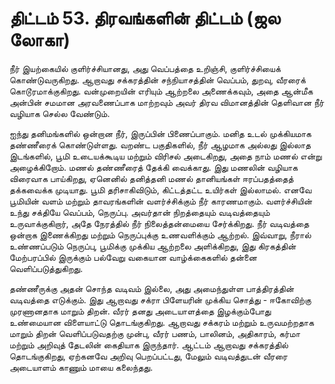 # திட்டம் 53. திரவங்களின் திட்டம் (ஜல லோகா)

நீர் இயற்கையில் குளிர்ச்சியானது, அது வெப்பத்தை உறிஞ்சி, குளிர்ச்சியைக் கொண்டுவருகிறது. ஆறாவது சக்கரத்தின் சந்நியாசத்தின் வெப்பம், துறவு, வீரரைக் கொடூரமாக்குகிறது. வன்முறையின் எரியும் ஆற்றலை அணைக்கவும், அதை ஆன்மீக அன்பின் சமமான அரவணைப்பாக மாற்றவும் அவர் திரவ விமானத்தின் தெளிவான நீர் வழியாக செல்ல வேண்டும்.

ஐந்து தனிமங்களில் ஒன்றான நீர், இருப்பின் பிணைப்பாகும். மனித உடல் முக்கியமாக தண்ணீரைக் கொண்டுள்ளது. வறண்ட பகுதிகளில், நீர் ஆழமாக அல்லது இல்லாத இடங்களில், பூமி உடையக்கூடிய மற்றும் விரிசல் அடைகிறது, அதை நாம் மணல் என்று அழைக்கிறோம். மணல் தண்ணீரைத் தேக்கி வைக்காது. இது மணலின் வழியாக விரைவாக பாய்கிறது, ஏனெனில் தனித்தனி மணல் தானியங்கள் ஈரப்பதத்தைத் தக்கவைக்க முடியாது. பூமி தரிசாகிவிடும், கிட்டத்தட்ட உயிர்கள் இல்லாமல். எனவே பூமியின் வளம் மற்றும் தாவரங்களின் வளர்ச்சிக்கும் நீர் காரணமாகும். வளர்ச்சியின் உந்து சக்தியே வெப்பம், நெருப்பு. அவர்தான் நிறத்தையும் வடிவத்தையும் உருவாக்குகிறார், அதே நேரத்தில் நீர் நிலைத்தன்மையை சேர்க்கிறது. நீர் வடிவத்தை ஒன்றாக இணைக்கிறது மற்றும் நெருப்புக்கு உணவளிக்கும் ஆற்றல். இவ்வாறு, நீரால் உண்ணப்படும் நெருப்பு, பூமிக்கு முக்கிய ஆற்றலை அளிக்கிறது, இது கிரகத்தின் மேற்பரப்பில் இருக்கும் பல்வேறு வகையான வாழ்க்கைகளில் தன்னை வெளிப்படுத்துகிறது.

தண்ணீருக்கு அதன் சொந்த வடிவம் இல்லை, அது அமைந்துள்ள பாத்திரத்தின் வடிவத்தை எடுக்கும். இது ஆறாவது சக்ரா பிளேயரின் முக்கிய சொத்து - ஈகோவிற்கு முரணானதாக மாறும் திறன். வீரர் தனது அடையாளத்தை இழக்கும்போது உண்மையான விளையாட்டு தொடங்குகிறது. ஆறாவது சக்கரம் மற்றும் உருவமற்றதாக மாறும் திறன் வெளிப்படுவதற்கு முன்பு, வீரர் பணம், பாலினம், அதிகாரம், கர்மா மற்றும் அறிவுத் தேடலின் கைதியாக இருந்தார். ஆட்டம் ஆறாவது சக்கரத்தில் தொடங்குகிறது, ஏற்கனவே அறிவு பெறப்பட்டது, மேலும் வடிவத்துடன் வீரரை அடையாளம் காணும் மாயை கலைந்தது.

